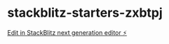 # stackblitz-starters-zxbtpj

[Edit in StackBlitz next generation editor ⚡️](https://stackblitz.com/~/github.com/RamonaP88/stackblitz-starters-zxbtpj)